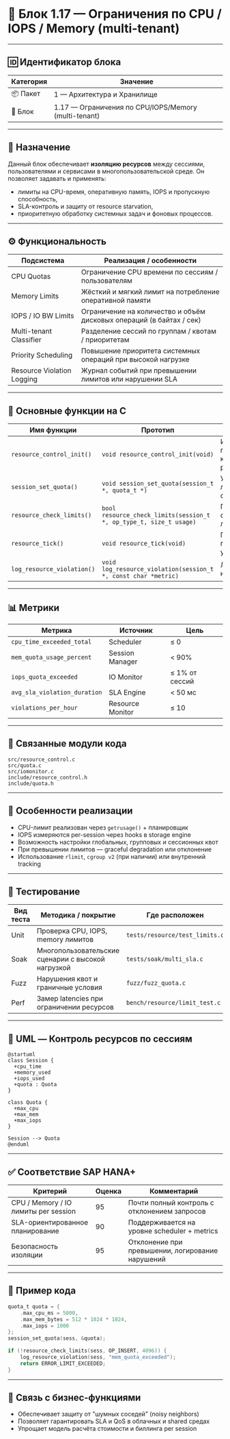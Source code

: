 # 🧩 Блок 1.17 — Ограничения по CPU / IOPS / Memory (multi-tenant)

---

## 🆔 Идентификатор блока

| Категория | Значение                                             |
| --------- | ---------------------------------------------------- |
| 📦 Пакет  | 1 — Архитектура и Хранилище                          |
| 🔢 Блок   | 1.17 — Ограничения по CPU/IOPS/Memory (multi-tenant) |

---

## 🎯 Назначение

Данный блок обеспечивает **изоляцию ресурсов** между сессиями, пользователями и сервисами в многопользовательской среде. Он позволяет задавать и применять:

* лимиты на CPU-время, оперативную память, IOPS и пропускную способность,
* SLA-контроль и защиту от resource starvation,
* приоритетную обработку системных задач и фоновых процессов.

---

## ⚙️ Функциональность

| Подсистема                 | Реализация / особенности                                             |
| -------------------------- | -------------------------------------------------------------------- |
| CPU Quotas                 | Ограничение CPU времени по сессиям / пользователям                   |
| Memory Limits              | Жёсткий и мягкий лимит на потребление оперативной памяти             |
| IOPS / IO BW Limits        | Ограничение на количество и объём дисковых операций (в байтах / сек) |
| Multi-tenant Classifier    | Разделение сессий по группам / квотам / приоритетам                  |
| Priority Scheduling        | Повышение приоритета системных операций при высокой нагрузке         |
| Resource Violation Logging | Журнал событий при превышении лимитов или нарушении SLA              |

---

## 🔧 Основные функции на C

| Имя функции                | Прототип                                                           | Назначение                                 |
| -------------------------- | ------------------------------------------------------------------ | ------------------------------------------ |
| `resource_control_init()`  | `void resource_control_init(void)`                                 | Инициализация подсистемы контроля ресурсов |
| `session_set_quota()`      | `void session_set_quota(session_t *, quota_t *)`                   | Установка лимитов для сессии               |
| `resource_check_limits()`  | `bool resource_check_limits(session_t *, op_type_t, size_t usage)` | Проверка соблюдения лимитов                |
| `resource_tick()`          | `void resource_tick(void)`                                         | Периодический пересчёт и учёт метрик       |
| `log_resource_violation()` | `void log_resource_violation(session_t *, const char *metric)`     | Логирование нарушений                      |

---

## 📊 Метрики

| Метрика                      | Источник         | Цель           |
| ---------------------------- | ---------------- | -------------- |
| `cpu_time_exceeded_total`    | Scheduler        | ≤ 0            |
| `mem_quota_usage_percent`    | Session Manager  | < 90%          |
| `iops_quota_exceeded`        | IO Monitor       | ≤ 1% от сессий |
| `avg_sla_violation_duration` | SLA Engine       | < 50 мс        |
| `violations_per_hour`        | Resource Monitor | ≤ 10           |

---

## 📂 Связанные модули кода

```
src/resource_control.c
src/quota.c
src/iomonitor.c
include/resource_control.h
include/quota.h
```

---

## 🧠 Особенности реализации

* CPU-лимит реализован через `getrusage()` + планировщик
* IOPS измеряются per-session через hooks в storage engine
* Возможность настройки глобальных, групповых и сессионных квот
* При превышении лимитов — graceful degradation или отклонение
* Использование `rlimit`, `cgroup v2` (при наличии) или внутренний tracking

---

## 🧪 Тестирование

| Вид теста | Методика / покрытие                                | Где расположен                 |
| --------- | -------------------------------------------------- | ------------------------------ |
| Unit      | Проверка CPU, IOPS, memory лимитов                 | `tests/resource/test_limits.c` |
| Soak      | Многопользовательские сценарии с высокой нагрузкой | `tests/soak/multi_sla.c`       |
| Fuzz      | Нарушения квот и граничные условия                 | `fuzz/fuzz_quota.c`            |
| Perf      | Замер latencies при ограничении ресурсов           | `bench/resource/limit_test.c`  |

---

## 📐 UML — Контроль ресурсов по сессиям

```plantuml
@startuml
class Session {
  +cpu_time
  +memory_used
  +iops_used
  +quota : Quota
}

class Quota {
  +max_cpu
  +max_mem
  +max_iops
}

Session --> Quota
@enduml
```

---

## ✅ Соответствие SAP HANA+

| Критерий                             | Оценка | Комментарий                                      |
| ------------------------------------ | ------ | ------------------------------------------------ |
| CPU / Memory / IO лимиты per session | 95     | Почти полный контроль с отклонением запросов     |
| SLA-ориентированное планирование     | 90     | Поддерживается на уровне scheduler + metrics     |
| Безопасность изоляции                | 95     | Отклонение при превышении, логирование нарушений |

---

## 📎 Пример кода

```c
quota_t quota = {
    .max_cpu_ms = 5000,
    .max_mem_bytes = 512 * 1024 * 1024,
    .max_iops = 1000
};
session_set_quota(sess, &quota);

if (!resource_check_limits(sess, OP_INSERT, 4096)) {
    log_resource_violation(sess, "mem_quota_exceeded");
    return ERROR_LIMIT_EXCEEDED;
}
```

---

## 📌 Связь с бизнес-функциями

* Обеспечивает защиту от "шумных соседей" (noisy neighbors)
* Позволяет гарантировать SLA и QoS в облачных и shared средах
* Упрощает модель расчёта стоимости и биллинга per session
